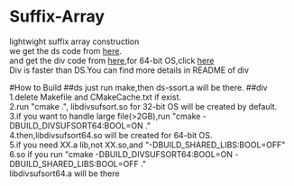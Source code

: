 Suffix-Array
============

lightwight suffix array construction  
we get the ds code from [here](http://math.cmu.edu/~lleung/project/Alfy_1.5/ExternSrc).  
and get the div code from [here](https://code.google.com/p/libdivsufsort/downloads/list?q=label:Featured),for 64-bit OS,click [here](https://code.google.com/p/libdivsufsort/issues/detail?id=1)  
Div is faster than DS.You can find more details in README of div

#How to Build 
##ds
just run make,then ds-ssort.a will be there.
##div
1.delete Makefile and CMakeCache.txt if exist.  
2.run "cmake .", libdivsufsort.so for 32-bit OS will be created by default.  
3.if you want to handle large file(>2GB),run "cmake -DBUILD_DIVSUFSORT64:BOOL=ON ."  
4.then,libdivsufsort64.so will be created for 64-bit OS.  
5.if you need XX.a lib,not XX.so,and "-DBUILD_SHARED_LIBS:BOOL=OFF"  
6.so if you run "cmake -DBUILD_DIVSUFSORT64:BOOL=ON -DBUILD_SHARED_LIBS:BOOL=OFF ."  
libdivsufsort64.a will be there

